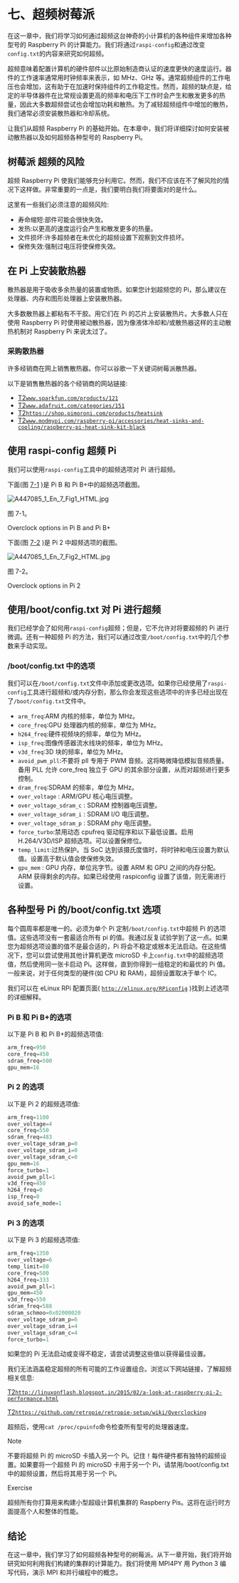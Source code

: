 # 七、超频树莓派

在这一章中，我们将学习如何通过超频这台神奇的小计算机的各种组件来增加各种型号的 Raspberry Pi 的计算能力。我们将通过`raspi-config`和通过改变`config.txt`的内容来研究如何超频。

超频意味着配置计算机的硬件部件以比原始制造商认证的速度更快的速度运行。器件的工作速率通常用时钟频率来表示，如 MHz、GHz 等。通常超频组件的工作电压也会增加，这有助于在加速时保持组件的工作稳定性。然而，超频的缺点是，给定的半导体器件在比常规设置更高的频率和电压下工作时会产生和散发更多的热量，因此大多数超频尝试也会增加功耗和散热。为了减轻超频组件中增加的散热，我们通常必须安装散热器和冷却系统。

让我们从超频 Raspberry Pi 的基础开始。在本章中，我们将详细探讨如何安装被动散热器以及如何超频各种型号的 Raspberry Pi。

## 树莓派 超频的风险

超频 Raspberry Pi 使我们能够充分利用它。然而，我们不应该在不了解风险的情况下这样做。非常重要的一点是，我们要明白我们将要面对的是什么。

这里有一些我们必须注意的超频风险:

*   寿命缩短:部件可能会很快失效。
*   发热:以更高的速度运行会产生和散发更多的热量。
*   文件损坏:许多超频者在未优化的超频设置下观察到文件损坏。
*   保修失效:强制过电压将使保修失效。

## 在 Pi 上安装散热器

散热器是用于吸收多余热量的装置或物质。如果您计划超频您的 Pi，那么建议在处理器、内存和图形处理器上安装散热器。

大多数散热器上都粘有不干胶。用它们在 Pi 的芯片上安装散热片。大多数人只在使用 Raspberry Pi 时使用被动散热器，因为像液体冷却和/或散热器这样的主动散热机制对 Raspberry Pi 来说太过了。

### 采购散热器

许多经销商在网上销售散热器。你可以谷歌一下关键词树莓派散热器。

以下是销售散热器的各个经销商的网站链接:

*   [T2`www.sparkfun.com/products/121`](http://www.sparkfun.com/products/121)
*   [T2`www.adafruit.com/categories/151`](http://www.adafruit.com/categories/151)
*   [T2`https://shop.pimoroni.com/products/heatsink`](https://shop.pimoroni.com/products/heatsink)
*   [T2`www.modmypi.com/raspberry-pi/accessories/heat-sinks-and-cooling/raspberry-pi-heat-sink-kit-black`](http://www.modmypi.com/raspberry-pi/accessories/heat-sinks-and-cooling/raspberry-pi-heat-sink-kit-black)

## 使用 raspi-config 超频 Pi

我们可以使用`raspi-config`工具中的超频选项对 Pi 进行超频。

下面(图 [7-1](#Fig1) )是 Pi B 和 Pi B+中的超频选项截图。

![A447085_1_En_7_Fig1_HTML.jpg](img/A447085_1_En_7_Fig1_HTML.jpg)

图 7-1。

Overclock options in Pi B and Pi B+

下面(图 [7-2](#Fig2) )是 Pi 2 中超频选项的截图。

![A447085_1_En_7_Fig2_HTML.jpg](img/A447085_1_En_7_Fig2_HTML.jpg)

图 7-2。

Overclock options in Pi 2

## 使用/boot/config.txt 对 Pi 进行超频

我们已经学会了如何用`raspi-config`超频；但是，它不允许对将要超频的 Pi 进行微调。还有一种超频 Pi 的方法，我们可以通过改变`/boot/config.txt`中的几个参数来手动实现。

### /boot/config.txt 中的选项

我们可以在`/boot/config.txt`文件中添加或更改选项。如果你已经使用了`raspi-config`工具进行超频和/或内存分割，那么你会发现这些选项中的许多已经出现在了`/boot/config.txt`文件中。

*   `arm_freq`:ARM 内核的频率，单位为 MHz。
*   `core_freq`:GPU 处理器内核的频率，单位为 MHz。
*   `h264_freq`:硬件视频块的频率，单位为 MHz。
*   `isp_freq`:图像传感器流水线块的频率，单位为 MHz。
*   `v3d_freq`:3D 块的频率，单位为 MHz。
*   `avoid_pwm_pll`:不要将 pll 专用于 PWM 音频。这将略微降低模拟音频质量。备用 PLL 允许 core_freq 独立于 GPU 的其余部分设置，从而对超频进行更多控制。
*   `dram_freq`:SDRAM 的频率，单位为 MHz。
*   `over_voltage` : ARM/GPU 核心电压调整。
*   `over_voltage_sdram_c` : SDRAM 控制器电压调整。
*   `over_voltage_sdram_i` : SDRAM I/O 电压调整。
*   `over_voltage_sdram_p` : SDRAM phy 电压调整。
*   `force_turbo`:禁用动态 cpufreq 驱动程序和以下最低设置。启用 H.264/V3D/ISP 超频选项。可以设置保修位。
*   `temp_limit`:过热保护。当 SoC 达到该摄氏度值时，将时钟和电压设置为默认值。设置高于默认值会使保修失效。
*   `gpu_mem` : GPU 内存，单位兆字节。设置 ARM 和 GPU 之间的内存分配。ARM 获得剩余的内存。如果已经使用 raspiconfig 设置了该值，则无需进行设置。

## 各种型号 Pi 的/boot/config.txt 选项

每个圆周率都是唯一的。必须为单个 Pi 定制`/boot/config.txt`中超频 Pi 的选项值。这些选项没有一套最适合所有 pi 的值。我通过反复试验学到了这一点。如果您为超频选项设置的值不是最合适的，Pi 将会不稳定或根本无法启动。在这些情况下，您可以尝试使用其他计算机更改 microSD 卡上`config.txt`中的超频选项值，然后使用同一张卡启动 Pi。这样做，直到你得到一组稳定的和最优的 Pi 值。一般来说，对于任何类型的硬件(如 CPU 和 RAM)，超频设置取决于单个 IC。

我们可以在 eLinux RPi 配置页面( [`http://elinux.org/RPiconfig`](http://elinux.org/RPiconfig) )找到上述选项的详细解释。

### Pi B 和 Pi B+的选项

以下是 Pi B 和 Pi B+的超频选项值:

```py
arm_freq=950
core_freq=450
sdram_freq=500
gpu_mem=16

```

### Pi 2 的选项

以下是 Pi 2 的超频选项值:

```py
arm_freq=1100
over_voltage=4
core_freq=550
sdram_freq=483
over_voltage_sdram_p=0
over_voltage_sdram_i=0
over_voltage_sdram_c=0
gpu_mem=16
force_turbo=1
avoid_pwm_pll=1
v3d_freq=450
h264_freq=0
isp_freq=0
avoid_safe_mode=1

```

### Pi 3 的选项

以下是 Pi 3 的超频选项值:

```py
arm_freq=1350
over_voltage=6
temp_limit=80
core_freq=500
h264_freq=333
avoid_pwm_pll=1
gpu_mem=450
v3d_freq=550
sdram_freq=588
sdram_schmoo=0x02000020
over_voltage_sdram_p=6
over_voltage_sdram_i=4
over_voltage_sdram_c=4
force_turbo=1

```

如果您的 Pi 无法启动或变得不稳定，请尝试调整这些值以获得最佳设置。

我们无法涵盖稳定超频的所有可能的工作设置组合。浏览以下网站链接，了解超频相关信息:

[T2`http://linuxonflash.blogspot.in/2015/02/a-look-at-raspberry-pi-2-performance.html`](http://linuxonflash.blogspot.in/2015/02/a-look-at-raspberry-pi-2-performance.html)

[T2`https://github.com/retropie/retropie-setup/wiki/Overclocking`](https://github.com/retropie/retropie-setup/wiki/Overclocking)

超频后，使用`cat /proc/cpuinfo`命令检查所有型号的处理器速度。

Note

不要将超频 Pi 的 microSD 卡插入另一个 Pi。记住！每件硬件都有独特的超频设置。如果要将一个超频 Pi 的 microSD 卡用于另一个 Pi，请禁用/boot/config.txt 中的超频设置，然后将其用于另一个 Pi。

Exercise

超频所有你打算用来构建小型超级计算机集群的 Raspberry Pis。这将在运行时方面提高个人和整体的性能。

## 结论

在这一章中，我们学习了如何超频各种型号的树莓派。从下一章开始，我们将开始研究如何利用我们构建的集群的计算能力。我们将使用 MPI4PY 用 Python 3 编写代码，演示 MPI 和并行编程中的概念。